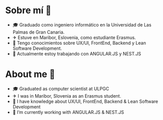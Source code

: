 # Sobre mí 👾

- 🎓 Graduado como ingeniero informático en la Universidad de Las Palmas de Gran Canaria.
- ✈  Estuve en Maribor, Eslovenia, como estudiante Erasmus.
- 🧠 Tengo conocimientos sobre UX/UI, FrontEnd, Backend y Lean Software Development.
- 🌱 Actualmente estoy trabajando con ANGULAR.JS y NEST.JS


# About me 👾

- 🎓 Graduated as computer scientist at ULPGC
- ✈  I was in Maribor, Slovenia as an Erasmus student.
- 🧠 I have knowledge about UX/UI, FrontEnd, Backend & Lean Software Development
- 🌱 I’m currently working with ANGULAR.JS & NEST.JS
